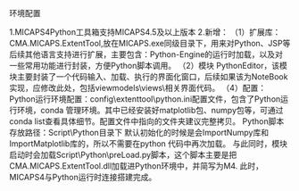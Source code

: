 环境配置

1.MICAPS4Python工具箱支持MICAPS4.5及以上版本
2.新增：
  （1）扩展库：CMA.MICAPS.ExtentTool,放在MICAPS.exe同级目录下，用来对Python、JSP等后续其他语言支持进行扩展，主要包含：Python-Engine的运行时加载，以及对一些常用功能进行封装，方便Python脚本调用。
  （2）模块 PythonEditor，该模块主要封装了一个代码输入、加载、执行的界面化窗口，后续如果该为NoteBook实现，应修改此处，包括viewmodels\views\相关界面代码。
  （4）配置：
      Python运行环境配置：config\extenttool\python.ini配置文件，包含了Python运行环境，conda 管理环境。其中已经安装好matplotlib包、numpy包等，可通过conda list查看具体细节。配置文件中指向的文件夹建议完整拷贝。
      Python脚本存放路径：Script\Python目录下
      默认初始化的时候是会ImportNumpy库和ImportMatplotlib库的，所以不需要在python
 代码中再次加载。
      与此同时，模块启动时会加载Script\Python\preLoad.py脚本，这个脚本主要是把CMA.MICAPS.ExtentTool.dll加载进Python环境中，并简写为M4.
  此时，MICAPS4与Python运行时连接搭建完成。